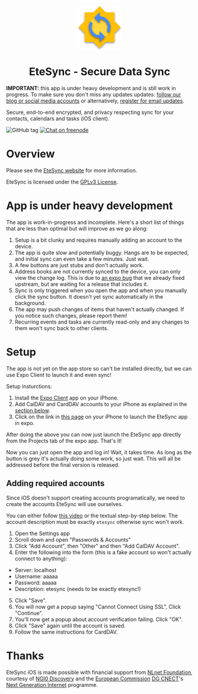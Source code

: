 <p align="center">
  <img width="120" src="assets/icon.png" />
  <h1 align="center">EteSync - Secure Data Sync</h1>
</p>

**IMPORTANT:** this app is under heavy development and is still work in progress. To make sure you don't miss any updates updates: [follow our blog or social media accounts](https://www.etesync.com/#news) or alternatively, [register for email updates](http://eepurl.com/dafYZv).

Secure, end-to-end encrypted, and privacy respecting sync for your contacts, calendars and tasks (iOS client).

![GitHub tag](https://img.shields.io/github/tag/etesync/ios.svg)
[![Chat on freenode](https://img.shields.io/badge/irc.freenode.net-%23EteSync-blue.svg)](https://webchat.freenode.net/?channels=#etesync)

# Overview

Please see the [EteSync website](https://www.etesync.com) for more information.

EteSync is licensed under the [GPLv3 License](LICENSE).

# App is under heavy development

The app is work-in-progress and incomplete. Here's a short list of things that are less than optimal but will improve as we go along:

1. Setup is a bit clunky and requires manually adding an account to the device.
2. The app is quite slow and potentially buggy. Hangs are to be expected, and initial sync can even take a few minutes. Just wait.
3. A few buttons are just stubs and don't actually work.
4. Address books are not currently synced to the device, you can only view the change log. This is due to [an expo bug](https://github.com/expo/expo/pull/6016) that we already fixed upstream, but are waiting for a release that includes it.
5. Sync is only triggered when you open the app and when you manually click the sync button. It doesn't yet sync automatically in the background.
6. The app may push changes of items that haven't actually changed. If you notice such changes, please report them!
7. Recurring events and tasks are currently read-only and any changes to them won't sync back to other clients.

# Setup

The app is not yet on the app store so can't be installed directly, but we can use Expo Client to launch it and even sync!

Setup insturctions:
1. Install the [Expo Client](https://apps.apple.com/us/app/expo-client/id982107779) app on your iPhone.
2. Add CalDAV and CardDAV accounts to your iPhone as explained in the [section below](user-content-adding-required-accounts).
3. Click on the link in [this page](https://stosb.com/~tom/expo.html) on your iPhone to launch the EteSync app in expo.

After doing the above you can now just launch the EteSync app directly from the Projects tab of the expo app. That's it!

Now you can just open the app and log in! Wait, it takes time. As long as the button is grey it's actually doing some work, so just wait. This will all be addressed before the final version is released.

## Adding required accounts

Since iOS doesn't support creating accounts programatically, we need to create the accounts EteSync will use ourselves.

You can either follow [this video](https://stosb.com/~tom/ios_add_accounts.mp4) or the textual step-by-step below. The account description must be exactly `etesync` otherwise sync won't work.

1. Open the Settings app
2. Scroll down and open "Passwords & Accounts"
3. Click "Add Account", then "Other" and then "Add CalDAV Account".
4. Enter the following into the form (this is a fake account so won't actually connect to anything):
  * Server: localhost
  * Username: aaaaa
  * Password: aaaaa
  * Description: etesync (needs to be exactly etesync!)
5. Click "Save".
6. You will now get a popup saying "Cannot Connect Using SSL", Click "Continue".
7. You'll now get a popup about account verification failing. Click "OK".
8. Click "Save" again until the account is saved.
9. Follow the same instructions for CardDAV.

# Thanks

<p>EteSync iOS is made possible with financial support from <a
href="https://nlnet.nl/">NLnet Foundation</a>, courtesy of <a
href="https://nlnet.nl/discovery">NGI0 Discovery<a/> and the <a
href="https://ec.europa.eu">European Commission</a> <a
href="https://ec.europa.eu/info/departments/communications-networks-content-and-technology_en">DG
CNECT</a>'s <a href="https://ngi.eu">Next Generation Internet</a>
programme.</p>
